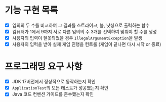 # 기능 구현 목록

- [x] 임의의 두 수를 비교하여 그 결과를 스트라이크, 볼, 낫싱으로 출력하는 함수
- [x] 컴퓨터가 1에서 9까지 서로 다른 임의의 수 3개를 선택하여 맞춰야 할 수를 생성
- [x] 사용자의 입력이 잘못되었을 경우 `IllegalArgumentException`을 발생
- [x] 사용자의 입력을 받아 실제 게임 진행을 컨트롤 (게임이 끝나면 다시 시작 or 종료)

# 프로그래밍 요구 사항

- [x] JDK 17버전에서 정상적으로 동작하는지 확인
- [x] `ApplicationTest`의 모든 테스트가 성공했는지 확인
- [x] Java 코드 컨벤션 가이드를 준수했는지 확인
